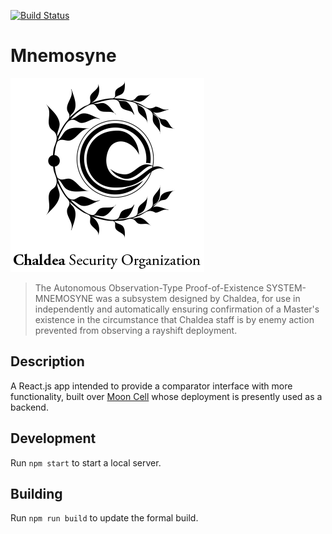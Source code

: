 [![Build Status](https://travis-ci.org/lightlyss/mnemosyne.svg?branch=master)](https://travis-ci.org/lightlyss/mnemosyne)
# Mnemosyne
![banner](banner.png)
> The Autonomous Observation-Type Proof-of-Existence SYSTEM-MNEMOSYNE was a
> subsystem designed by Chaldea, for use in independently and automatically
> ensuring confirmation of a Master's existence in the circumstance that
> Chaldea staff is by enemy action prevented from observing a rayshift deployment.

## Description
A React.js app intended to provide a comparator interface with more functionality,
built over [Moon Cell](https://github.com/lightlyss/mooncell) whose deployment is
presently used as a backend.

## Development
Run `npm start` to start a local server.

## Building
Run `npm run build` to update the formal build.
